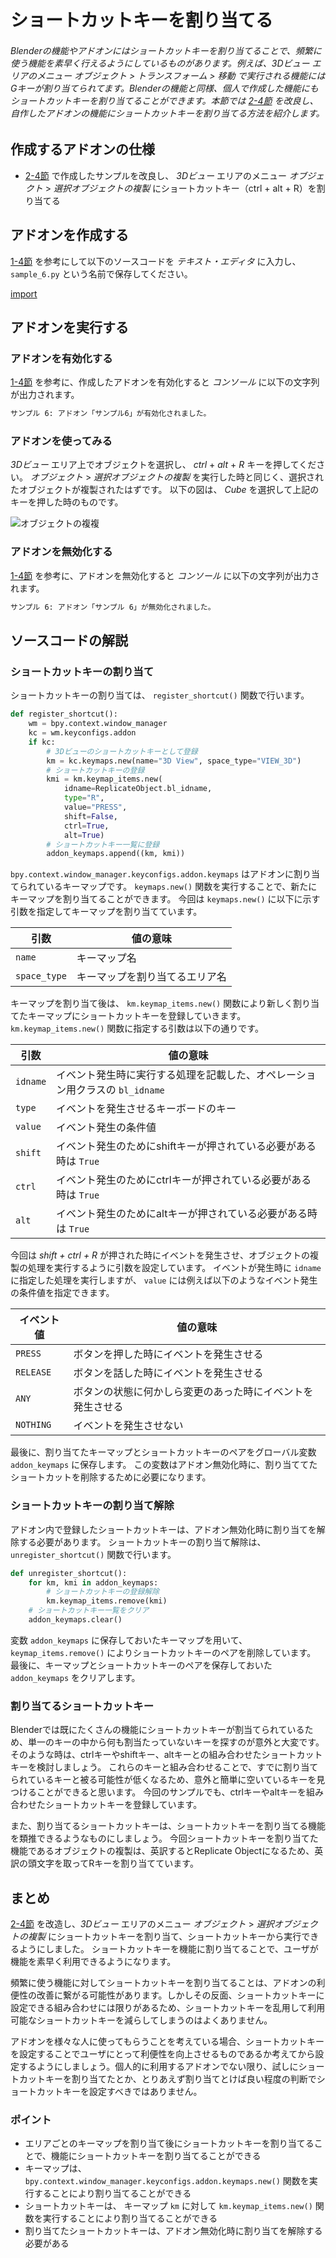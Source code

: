 <div id="sect_title_img_2_6"></div>

<div id="sect_title_text"></div>

# ショートカットキーを割り当てる

<div id="preface"></div>

###### Blenderの機能やアドオンにはショートカットキーを割り当てることで、頻繁に使う機能を素早く行えるようにしているものがあります。例えば、*3Dビュー* エリアのメニュー *オブジェクト* > *トランスフォーム* > *移動* で実行される機能にはGキーが割り当てられてます。Blenderの機能と同様、個人で作成した機能にもショートカットキーを割り当てることができます。本節では [2-4節](04_Sample_4_Replicate_object_1.md) を改良し、自作したアドオンの機能にショートカットキーを割り当てる方法を紹介します。

## 作成するアドオンの仕様

* [2-4節](04_Sample_4_Replicate_object_1.md) で作成したサンプルを改良し、 *3Dビュー* エリアのメニュー *オブジェクト* > *選択オブジェクトの複製* にショートカットキー（ctrl + alt + R）を割り当てる

## アドオンを作成する

[1-4節](../chapter_01/04_Install_own_Add-on.md) を参考にして以下のソースコードを *テキスト・エディタ* に入力し、 ```sample_6.py``` という名前で保存してください。

[import](../../sample/src/chapter_02/sample_6.py)

## アドオンを実行する

### アドオンを有効化する

[1-4節](../chapter_01/04_Install_own_Add-on.md) を参考に、作成したアドオンを有効化すると *コンソール* に以下の文字列が出力されます。

```sh
サンプル 6: アドオン「サンプル6」が有効化されました。
```

### アドオンを使ってみる

*3Dビュー* エリア上でオブジェクトを選択し、 *ctrl* + *alt* + *R* キーを押してください。
*オブジェクト* > *選択オブジェクトの複製* を実行した時と同じく、選択されたオブジェクトが複製されたはずです。
以下の図は、 *Cube* を選択して上記のキーを押した時のものです。

![オブジェクトの複複](https://dl.dropboxusercontent.com/s/sqzwdwfgs245mp6/use_add-on_1.png "オブジェクトの複製")

### アドオンを無効化する

[1-4節](../chapter_01/04_Install_own_Add-on.md) を参考に、アドオンを無効化すると *コンソール* に以下の文字列が出力されます。

```sh
サンプル 6: アドオン「サンプル 6」が無効化されました。
```

## ソースコードの解説

### ショートカットキーの割り当て

ショートカットキーの割り当ては、 ```register_shortcut()``` 関数で行います。

```py:sample_6_part1.py
def register_shortcut():
    wm = bpy.context.window_manager
    kc = wm.keyconfigs.addon
    if kc:
        # 3Dビューのショートカットキーとして登録
        km = kc.keymaps.new(name="3D View", space_type="VIEW_3D")
        # ショートカットキーの登録
        kmi = km.keymap_items.new(
            idname=ReplicateObject.bl_idname,
            type="R",
            value="PRESS",
            shift=False,
            ctrl=True,
            alt=True)
        # ショートカットキー一覧に登録
        addon_keymaps.append((km, kmi))
```

```bpy.context.window_manager.keyconfigs.addon.keymaps``` はアドオンに割り当てられているキーマップです。
```keymaps.new()``` 関数を実行することで、新たにキーマップを割り当てることができます。
今回は ```keymaps.new()``` に以下に示す引数を指定してキーマップを割り当てています。

|引数|値の意味|
|---|---|
|```name```|キーマップ名|
|```space_type```|キーマップを割り当てるエリア名|

キーマップを割り当て後は、 ```km.keymap_items.new()``` 関数により新しく割り当てたキーマップにショートカットキーを登録していきます。
```km.keymap_items.new()``` 関数に指定する引数は以下の通りです。

|引数|値の意味|
|---|---|
|```idname```|イベント発生時に実行する処理を記載した、オペレーション用クラスの ```bl_idname``` |
|```type```|イベントを発生させるキーボードのキー|
|```value```|イベント発生の条件値|
|```shift```|イベント発生のためにshiftキーが押されている必要がある時は ```True```|
|```ctrl```|イベント発生のためにctrlキーが押されている必要がある時は ```True```|
|```alt```|イベント発生のためにaltキーが押されている必要がある時は ```True```|

今回は *shift + ctrl + R* が押された時にイベントを発生させ、オブジェクトの複製の処理を実行するように引数を設定しています。
イベントが発生時に ```idname``` に指定した処理を実行しますが、 ```value``` には例えば以下のようなイベント発生の条件値を指定できます。

|イベント値|値の意味|
|---|---|
|```PRESS```|ボタンを押した時にイベントを発生させる|
|```RELEASE```|ボタンを話した時にイベントを発生させる|
|```ANY```|ボタンの状態に何かしら変更のあった時にイベントを発生させる|
|```NOTHING```|イベントを発生させない|

最後に、割り当てたキーマップとショートカットキーのペアをグローバル変数 ```addon_keymaps``` に保存します。
この変数はアドオン無効化時に、割り当ててたショートカットを削除するために必要になります。

### ショートカットキーの割り当て解除

アドオン内で登録したショートカットキーは、アドオン無効化時に割り当てを解除する必要があります。
ショートカットキーの割り当て解除は、 ```unregister_shortcut()``` 関数で行います。

```py:sample_6_part2.py
def unregister_shortcut():
    for km, kmi in addon_keymaps:
        # ショートカットキーの登録解除
        km.keymap_items.remove(kmi)
    # ショートカットキー一覧をクリア
    addon_keymaps.clear()
```

変数 ```addon_keymaps``` に保存しておいたキーマップを用いて、 ```keymap_items.remove()``` によりショートカットキーのペアを削除しています。
最後に、キーマップとショートカットキーのペアを保存しておいた ```addon_keymaps``` をクリアします。

### 割り当てるショートカットキー

Blenderでは既にたくさんの機能にショートカットキーが割当てられているため、単一のキーの中から何も割当たっていないキーを探すのが意外と大変です。
そのような時は、ctrlキーやshiftキー、altキーとの組み合わせたショートカットキーを検討しましょう。
これらのキーと組み合わせることで、すでに割り当てられているキーと被る可能性が低くなるため、意外と簡単に空いているキーを見つけることができると思います。
今回のサンプルでも、ctrlキーやaltキーを組み合わせたショートカットキーを登録しています。

また、割り当てるショートカットキーは、ショートカットキーを割り当てる機能を類推できるようなものにしましょう。
今回ショートカットキーを割り当てた機能であるオブジェクトの複製は、英訳するとReplicate Objectになるため、英訳の頭文字を取ってRキーを割り当てています。

## まとめ

[2-4節](04_Sample_4_Replicate_object_1.md) を改造し、*3Dビュー* エリアのメニュー *オブジェクト* > *選択オブジェクトの複製* にショートカットキーを割り当て、ショートカットキーから実行できるようにしました。
ショートカットキーを機能に割り当てることで、ユーザが機能を素早く利用できるようになります。

頻繁に使う機能に対してショートカットキーを割り当てることは、アドオンの利便性の改善に繋がる可能性があります。しかしその反面、ショートカットキーに設定できる組み合わせには限りがあるため、ショートカットキーを乱用して利用可能なショートカットキーを減らしてしまうのはよくありません。

アドオンを様々な人に使ってもらうことを考えている場合、ショートカットキーを設定することでユーザにとって利便性を向上させるものであるか考えてから設定するようにしましょう。個人的に利用するアドオンでない限り、試しにショートカットキーを割り当てたとか、とりあえず割り当てとけば良い程度の判断でショートカットキーを設定すべきではありません。

### ポイント

<div id="point_item"></div>

* エリアごとのキーマップを割り当て後にショートカットキーを割り当てることで、機能にショートカットキーを割り当てることができる
* キーマップは、 ```bpy.context.window_manager.keyconfigs.addon.keymaps.new()``` 関数を実行することにより割り当てることができる
* ショートカットキーは、 キーマップ ```km``` に対して ```km.keymap_items.new()``` 関数を実行することにより割り当てることができる
* 割り当てたショートカットキーは、アドオン無効化時に割り当てを解除する必要がある
